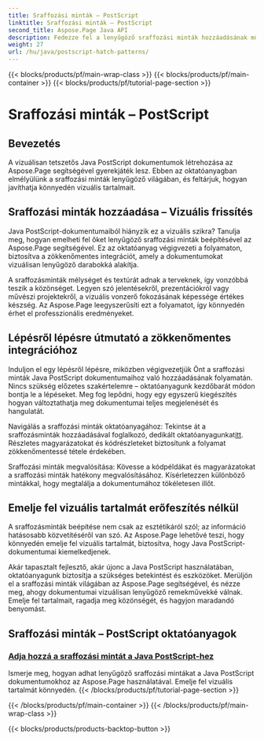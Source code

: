 ```yaml
---
title: Sraffozási minták – PostScript
linktitle: Sraffozási minták – PostScript
second_title: Aspose.Page Java API
description: Fedezze fel a lenyűgöző sraffozási minták hozzáadásának művészetét a Java PostScript dokumentumokhoz az Aspose.Page segítségével. Emelje fel a vizuális tartalmat könnyedén a lenyűgöző teljesítmény érdekében.
weight: 27
url: /hu/java/postscript-hatch-patterns/
---
```


{{< blocks/products/pf/main-wrap-class >}}
{{< blocks/products/pf/main-container >}}
{{< blocks/products/pf/tutorial-page-section >}}

# Sraffozási minták – PostScript

## Bevezetés

A vizuálisan tetszetős Java PostScript dokumentumok létrehozása az Aspose.Page segítségével gyerekjáték lesz. Ebben az oktatóanyagban elmélyülünk a sraffozási minták lenyűgöző világában, és feltárjuk, hogyan javíthatja könnyedén vizuális tartalmait.

## Sraffozási minták hozzáadása – Vizuális frissítés
Java PostScript-dokumentumaiból hiányzik ez a vizuális szikra? Tanulja meg, hogyan emelheti fel őket lenyűgöző sraffozási minták beépítésével az Aspose.Page segítségével. Ez az oktatóanyag végigvezeti a folyamaton, biztosítva a zökkenőmentes integrációt, amely a dokumentumokat vizuálisan lenyűgöző darabokká alakítja.

A sraffozásminták mélységet és textúrát adnak a terveknek, így vonzóbbá teszik a közönséget. Legyen szó jelentésekről, prezentációkról vagy művészi projektekről, a vizuális vonzerő fokozásának képessége értékes készség. Az Aspose.Page leegyszerűsíti ezt a folyamatot, így könnyedén érhet el professzionális eredményeket.

## Lépésről lépésre útmutató a zökkenőmentes integrációhoz
Induljon el egy lépésről lépésre, miközben végigvezetjük Önt a sraffozási minták Java PostScript dokumentumaihoz való hozzáadásának folyamatán. Nincs szükség előzetes szakértelemre – oktatóanyagunk kezdőbarát módon bontja le a lépéseket. Meg fog lepődni, hogy egy egyszerű kiegészítés hogyan változtathatja meg dokumentumai teljes megjelenését és hangulatát.

Navigálás a sraffozási minták oktatóanyagához: Tekintse át a sraffozásminták hozzáadásával foglalkozó, dedikált oktatóanyagunkat[itt](./add-hatch-pattern/). Részletes magyarázatokat és kódrészleteket biztosítunk a folyamat zökkenőmentessé tétele érdekében.

Sraffozási minták megvalósítása: Kövesse a kódpéldákat és magyarázatokat a sraffozási minták hatékony megvalósításához. Kísérletezzen különböző mintákkal, hogy megtalálja a dokumentumához tökéletesen illőt.

## Emelje fel vizuális tartalmát erőfeszítés nélkül
A sraffozásminták beépítése nem csak az esztétikáról szól; az információ hatásosabb közvetítéséről van szó. Az Aspose.Page lehetővé teszi, hogy könnyedén emelje fel vizuális tartalmát, biztosítva, hogy Java PostScript-dokumentumai kiemelkedjenek.

Akár tapasztalt fejlesztő, akár újonc a Java PostScript használatában, oktatóanyagunk biztosítja a szükséges betekintést és eszközöket. Merüljön el a sraffozási minták világában az Aspose.Page segítségével, és nézze meg, ahogy dokumentumai vizuálisan lenyűgöző remekművekké válnak. Emelje fel tartalmait, ragadja meg közönségét, és hagyjon maradandó benyomást.
## Sraffozási minták – PostScript oktatóanyagok
### [Adja hozzá a sraffozási mintát a Java PostScript-hez](./add-hatch-pattern/)
Ismerje meg, hogyan adhat lenyűgöző sraffozási mintákat a Java PostScript dokumentumokhoz az Aspose.Page használatával. Emelje fel vizuális tartalmát könnyedén.
{{< /blocks/products/pf/tutorial-page-section >}}

{{< /blocks/products/pf/main-container >}}
{{< /blocks/products/pf/main-wrap-class >}}

{{< blocks/products/products-backtop-button >}}
